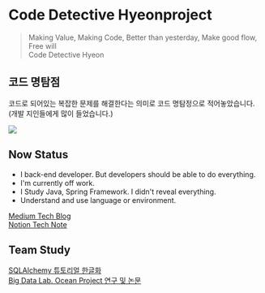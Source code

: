 # Code Detective Hyeonproject

> Making Value, Making Code, Better than yesterday, Make good flow, Free will<br>
> Code Detective Hyeon

## 코드 명탐점

코드로 되어있는 복잡한 문제를 해결한다는 의미로 코드 명탐정으로 적어놓았습니다. (개발 지인들에게 많이 들었습니다.)

![](https://media.giphy.com/media/UevalSWg5twQeqpc8Q/giphy.gif)

## Now Status

- I back-end developer. But developers should be able to do everything.
- I'm currently off work.
- I Study Java, Spring Framework. I didn't reveal everything.
- Understand and use language or environment. 

[Medium Tech Blog](https://medium.com/@hyeonproject)<br>
[Notion Tech Note](https://hyeonproject.notion.site/Restart-Programmer-cd3bfb8570d643de982f8eca557519af)

## Team Study
[SQLAlchemy 튜토리얼 한글화](https://soogoonsoogoonpythonists.github.io/sqlalchemy-for-pythonist/)<br>
[Big Data Lab. Ocean Project 연구 및 논문](https://gitlab.com/bd-crew/ocean)
